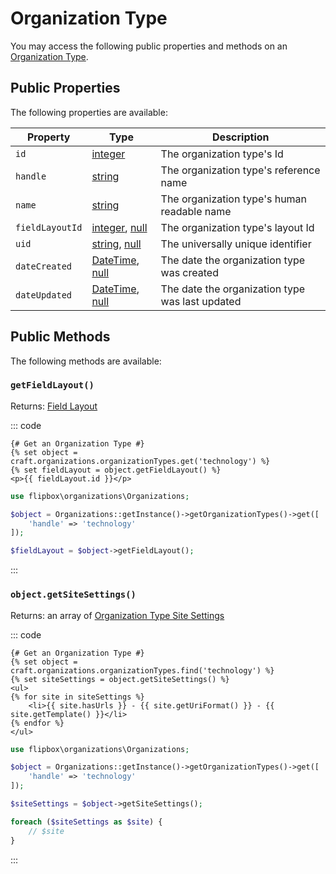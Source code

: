 # Organization Type

You may access the following public properties and methods on an [Organization Type].

## Public Properties
The following properties are available:

| Property              | Type                                  | Description
| --------------------- | ------------------------------------- | ---------------------------------------------------------------------------------
| `id`                  | [integer]                             | The organization type's Id
| `handle`              | [string]                              | The organization type's reference name
| `name`                | [string]                              | The organization type's human readable name
| `fieldLayoutId`       | [integer], [null]                     | The organization type's layout Id
| `uid`                 | [string], [null]                      | The universally unique identifier
| `dateCreated`         | [DateTime], [null]                    | The date the organization type was created
| `dateUpdated`         | [DateTime], [null]                    | The date the organization type was last updated


## Public Methods
The following methods are available:

### `getFieldLayout()`

Returns: [Field Layout]

::: code
```twig
{# Get an Organization Type #}
{% set object = craft.organizations.organizationTypes.get('technology') %}
{% set fieldLayout = object.getFieldLayout() %}
<p>{{ fieldLayout.id }}</p>
```

```php
use flipbox\organizations\Organizations;

$object = Organizations::getInstance()->getOrganizationTypes()->get([
    'handle' => 'technology'
]);

$fieldLayout = $object->getFieldLayout();
```
:::



### `object.getSiteSettings()`

Returns: an array of [Organization Type Site Settings]

::: code
```twig
{# Get an Organization Type #}
{% set object = craft.organizations.organizationTypes.find('technology') %}
{% set siteSettings = object.getSiteSettings() %}
<ul>
{% for site in siteSettings %} 
    <li>{{ site.hasUrls }} - {{ site.getUriFormat() }} - {{ site.getTemplate() }}</li>
{% endfor %}
</ul>
```

```php
use flipbox\organizations\Organizations;

$object = Organizations::getInstance()->getOrganizationTypes()->get([
    'handle' => 'technology'
]);

$siteSettings = $object->getSiteSettings();

foreach ($siteSettings as $site) {
    // $site
}
```
:::

[integer]: http://www.php.net/language.types.integer
[string]: http://www.php.net/language.types.string
[null]: http://www.php.net/language.types.null
[array]: http://www.php.net/language.types.array
[DateTime]: http://php.net/manual/en/class.datetime.php

[Field Layout]: https://docs.craftcms.com/api/v3/craft-models-fieldlayout.html

[Organization Type]: organization-type.md
[Organization Type Site Settings]: organization-type-site-settings.md
